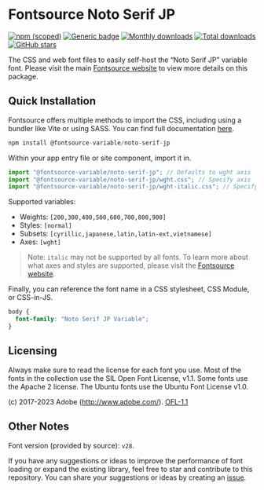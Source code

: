 # Fontsource Noto Serif JP

[![npm (scoped)](https://img.shields.io/npm/v/@fontsource-variable/noto-serif-jp?color=brightgreen)](https://www.npmjs.com/package/@fontsource-variable/noto-serif-jp) [![Generic badge](https://img.shields.io/badge/fontsource-passing-brightgreen)](https://github.com/fontsource/fontsource) [![Monthly downloads](https://badgen.net/npm/dm/@fontsource-variable/noto-serif-jp)](https://github.com/fontsource/fontsource) [![Total downloads](https://badgen.net/npm/dt/@fontsource-variable/noto-serif-jp)](https://github.com/fontsource/fontsource) [![GitHub stars](https://img.shields.io/github/stars/fontsource/fontsource.svg?style=social&label=Star)](https://github.com/fontsource/fontsource/stargazers)

The CSS and web font files to easily self-host the “Noto Serif JP” variable font. Please visit the main [Fontsource website](https://fontsource.org/fonts/noto-serif-jp) to view more details on this package.

## Quick Installation

Fontsource offers multiple methods to import the CSS, including using a bundler like Vite or using SASS. You can find full documentation [here](https://fontsource.org/docs/getting-started/introduction).

```javascript
npm install @fontsource-variable/noto-serif-jp
```

Within your app entry file or site component, import it in.

```javascript
import "@fontsource-variable/noto-serif-jp"; // Defaults to wght axis
import "@fontsource-variable/noto-serif-jp/wght.css"; // Specify axis
import "@fontsource-variable/noto-serif-jp/wght-italic.css"; // Specify axis and style
```

Supported variables:
- Weights: `[200,300,400,500,600,700,800,900]`
- Styles: `[normal]`
- Subsets: `[cyrillic,japanese,latin,latin-ext,vietnamese]`
- Axes: `[wght]`

> Note: `italic` may not be supported by all fonts. To learn more about what axes and styles are supported, please visit the [Fontsource website](https://fontsource.org/fonts/noto-serif-jp).

Finally, you can reference the font name in a CSS stylesheet, CSS Module, or CSS-in-JS.

```css
body {
  font-family: "Noto Serif JP Variable";
}
```

## Licensing
Always make sure to read the license for each font you use. Most of the fonts in the collection use the SIL Open Font License, v1.1. Some fonts use the Apache 2 license. The Ubuntu fonts use the Ubuntu Font License v1.0.

(c) 2017-2023 Adobe (http://www.adobe.com/).
[OFL-1.1](http://scripts.sil.org/OFL)

## Other Notes
Font version (provided by source): `v28`.

If you have any suggestions or ideas to improve the performance of font loading or expand the existing library, feel free to star and contribute to this repository. You can share your suggestions or ideas by creating an [issue](https://github.com/fontsource/fontsource/issues).